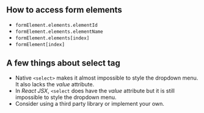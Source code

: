 ## How to access form elements
- `formElement.elements.elementId`
- `formElement.elements.elementName`
- `formElement.elements[index]`
- `formElement[index]`

## A few things about select tag
- Native `<select>` makes it almost impossible to style the dropdown menu. It also lacks the *value* attribute.
- In *React JSX*, `<select` does have the *value* attribute but it is still impossible to style the dropdown menu.
- Consider using a third party library or implement your own.
